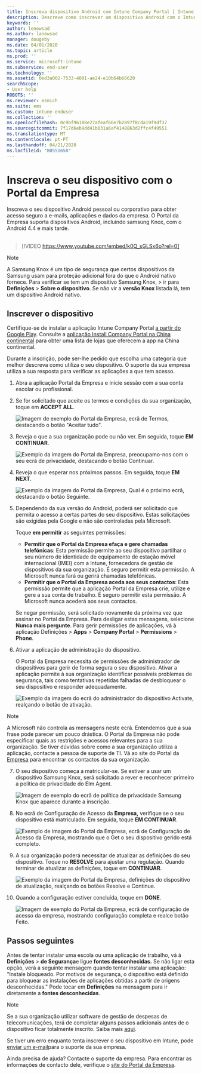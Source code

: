 ```yaml
---
title: Inscreva dispositivo Android com Intune Company Portal [ Intune Company Portal ] Microsoft Docs
description: Descreve como inscrever um dispositivo Android com o Intune Company Portal
keywords: ''
author: lenewsad
ms.author: lanewsad
manager: dougeby
ms.date: 04/01/2020
ms.topic: article
ms.prod: ''
ms.service: microsoft-intune
ms.subservice: end-user
ms.technology: ''
ms.assetid: 0ed3a002-7533-4001-ae24-e10b64b66620
searchScope:
- User help
ROBOTS: ''
ms.reviewer: esmich
ms.suite: ems
ms.custom: intune-enduser
ms.collection: ''
ms.openlocfilehash: 0c9bf96188e27afeaf66e7b2897f8cda19f9df37
ms.sourcegitcommit: 7f17d6eb9dd41b031a6af4148863d2ffc4f49551
ms.translationtype: MT
ms.contentlocale: pt-PT
ms.lasthandoff: 04/21/2020
ms.locfileid: "80551658"
---
```

# <a name="enroll-your-device-with-company-portal"></a>Inscreva o seu dispositivo com o Portal da Empresa  
Inscreva o seu dispositivo Android pessoal ou corporativo para obter acesso seguro a e-mails, aplicações e dados da empresa. O Portal da Empresa suporta dispositivos Android, incluindo samsung Knox, com o Android 4.4 e mais tarde.  
</br>
> [!VIDEO https://www.youtube.com/embed/k0Q_sGLSx6o?rel=0]

> [!NOTE]
> A Samsung Knox é um tipo de segurança que certos dispositivos da Samsung usam para proteção adicional fora do que o Android nativo fornece. Para verificar se tem um dispositivo Samsung Knox, > ir para **Definições** > **Sobre o dispositivo**. Se não vir a **versão Knox** listada lá, tem um dispositivo Android nativo.

## <a name="enroll-device"></a>Inscrever o dispositivo  
Certifique-se de instalar a aplicação Intune Company Portal [a partir do Google Play](https://play.google.com/store/apps/details?id=com.microsoft.windowsintune.companyportal). Consulte a [aplicação Install Company Portal na China continental](install-company-portal-android-china.md) para obter uma lista de lojas que oferecem a app na China continental.    

Durante a inscrição, pode ser-lhe pedido que escolha uma categoria que melhor descreva como utiliza o seu dispositivo. O suporte da sua empresa utiliza a sua resposta para verificar as aplicações a que tem acesso.  

1. Abra a aplicação Portal da Empresa e inicie sessão com a sua conta escolar ou profissional.  

2. Se for solicitado que aceite os termos e condições da sua organização, toque em **ACCEPT ALL**.  

   ![Imagem de exemplo do Portal da Empresa, ecrã de Termos, destacando o botão "Aceitar tudo".](./media/accept-terms-1911.png)  


3. Reveja o que a sua organização pode ou não ver. Em seguida, toque **EM CONTINUAR**.


    ![Exemplo da imagem do Portal da Empresa, preocupamo-nos com o seu ecrã de privacidade, destacando o botão Continuar.](./media/android-privacy-screen-1911.png)  
4. Reveja o que esperar nos próximos passos. Em seguida, toque **EM NEXT**.  

    ![Exemplo da imagem do Portal da Empresa, Qual é o próximo ecrã, destacando o botão Seguinte.](./media/android-whats-next-1911.png)  


5. Dependendo da sua versão do Android, poderá ser solicitado que permita o acesso a certas partes do seu dispositivo. Estas solicitações são exigidas pela Google e não são controladas pela Microsoft.  

    Toque **em permitir** as seguintes permissões:  
    * **Permitir que o Portal da Empresa efaça e gere chamadas telefónicas**: Esta permissão permite ao seu dispositivo partilhar o seu número de identidade de equipamento de estação móvel internacional (IMEI) com a Intune, fornecedora de gestão de dispositivos da sua organização. É seguro permitir esta permissão. A Microsoft nunca fará ou gerirá chamadas telefónicas.  
    * **Permitir que o Portal da Empresa aceda aos seus contactos**: Esta permissão permite que a aplicação Portal da Empresa crie, utilize e gere a sua conta de trabalho.  É seguro permitir esta permissão. A Microsoft nunca acederá aos seus contactos. 

    Se negar permissão, será solicitado novamente da próxima vez que assinar no Portal da Empresa. Para desligar estas mensagens, selecione **Nunca mais pergunte**. Para gerir permissões de aplicações, vá à aplicação Definições > **Apps** > **Company Portal** > **Permissions** > **Phone**.  

6. Ativar a aplicação de administração do dispositivo. 

    O Portal da Empresa necessita de permissões de administrador de dispositivos para gerir de forma segura o seu dispositivo. Ativar a aplicação permite à sua organização identificar possíveis problemas de segurança, tais como tentativas repetidas falhadas de desbloquear o seu dispositivo e responder adequadamente.  

    ![Exemplo da imagem do ecrã do administrador do dispositivo Activate, realçando o botão de ativação.](./media/activate-device-administrator-1911.png)  

> [!NOTE]
> A Microsoft não controla as mensagens neste ecrã. Entendemos que a sua frase pode parecer um pouco drástica. O Portal da Empresa não pode especificar quais as restrições e acessos relevantes para a sua organização. Se tiver dúvidas sobre como a sua organização utiliza a aplicação, contacte a pessoa de suporte de TI. Vá ao site do Portal da [Empresa](https://go.microsoft.com/fwlink/?linkid=2010980) para encontrar os contactos da sua organização.  


7. O seu dispositivo começa a matricular-se. Se estiver a usar um dispositivo Samsung Knox, será solicitado a rever e reconhecer primeiro a política de privacidade do Elm Agent.   

    ![Imagem de exemplo do ecrã de política de privacidade Samsung Knox que aparece durante a inscrição.](./media/and-enroll-7-knox-privacy-policy.png)  

8. No ecrã de Configuração de Acesso da **Empresa,** verifique se o seu dispositivo está matriculado. Em seguida, toque **EM CONTINUAR**.  

    ![Exemplo de imagem do Portal da Empresa, ecrã de Configuração de Acesso da Empresa, mostrando que o Get o seu dispositivo gerido está completo.](./media/update-settings-1911.png)  

9. A sua organização poderá necessitar de atualizar as definições do seu dispositivo. Toque no **RESOLVE** para ajustar uma regulação. Quando terminar de atualizar as definições, toque em **CONTINUAR**.  

   ![Exemplo da imagem do Portal da Empresa, definições do dispositivo de atualização, realçando os botões Resolve e Continue.](./media/resolve-settings-1911.png)  

10. Quando a configuração estiver concluída, toque em **DONE**.    

    ![Imagem de exemplo do Portal da Empresa, ecrã de configuração de acesso da empresa, mostrando configuração completa e realce botão Feito.](./media/android-enrollment-done-1911.png) 

## <a name="next-steps"></a>Passos seguintes  

Antes de tentar instalar uma escola ou uma aplicação de trabalho, vá à **Definições** > **de Segurança**e ligue **fontes desconhecidas.** Se não ligar esta opção, verá a seguinte mensagem quando tentar instalar uma aplicação: "Instale bloqueado. Por motivos de segurança, o dispositivo está definido para bloquear as instalações de aplicações obtidas a partir de origens desconhecidas." Pode tocar em **Definições** na mensagem para ir diretamente a **fontes desconhecidas**.  

> [!Note]
> Se a sua organização utilizar software de gestão de despesas de telecomunicações, terá de completar alguns passos adicionais antes de o dispositivo ficar totalmente inscrito. Saiba mais [aqui](enroll-your-device-with-telecom-expense-management-android.md).

Se tiver um erro enquanto tenta inscrever o seu dispositivo em Intune, pode [enviar um e-mail](send-logs-to-your-it-admin-by-email-android.md)para o suporte da sua empresa.  

Ainda precisa de ajuda? Contacte o suporte da empresa. Para encontrar as informações de contacto dele, verifique o [site do Portal da Empresa](https://go.microsoft.com/fwlink/?linkid=2010980).  